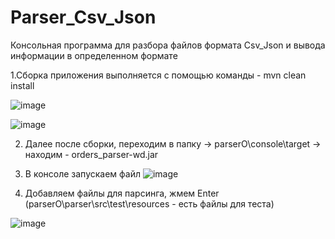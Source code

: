 # Parser_Csv_Json
Консольная программа для разбора файлов формата Csv_Json и вывода информации в определенном формате 

1.Сборка приложения выполняется с помощью команды - mvn clean install

![image](https://user-images.githubusercontent.com/67800458/110323312-7e893a80-8025-11eb-9c79-f8143a378143.png)

![image](https://user-images.githubusercontent.com/67800458/110323611-e2136800-8025-11eb-983d-6323f55bd17e.png)

2. Далее после сборки, переходим в папку -> parserO\console\target -> находим - orders_parser-wd.jar 

3. В консоле запускаем файл ![image](https://user-images.githubusercontent.com/67800458/110324000-754c9d80-8026-11eb-89e2-0c43e98851af.png)

4. Добавляем файлы для парсинга, жмем Enter (parserO\parser\src\test\resources - есть файлы для теста)

![image](https://user-images.githubusercontent.com/67800458/110324434-fc017a80-8026-11eb-8219-b72d623e780d.png)



